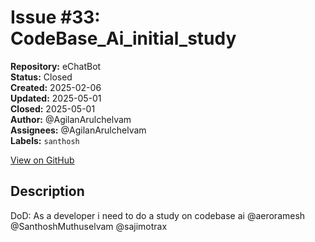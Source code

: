 # Issue #33: CodeBase_Ai_initial_study

**Repository:** eChatBot  
**Status:** Closed  
**Created:** 2025-02-06  
**Updated:** 2025-05-01  
**Closed:** 2025-05-01  
**Author:** @AgilanArulchelvam  
**Assignees:** @AgilanArulchelvam  
**Labels:** `santhosh`  

[View on GitHub](https://github.com/Simtestlab/eChatBot/issues/33)

## Description

DoD:
As a developer i need to do a study on codebase ai @aeroramesh @SanthoshMuthuselvam @sajimotrax 
